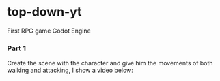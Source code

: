 # top-down-yt
First RPG game Godot Engine

 ### Part 1
Create the scene with the character and give him the movements of both walking and attacking, I show a video below:
